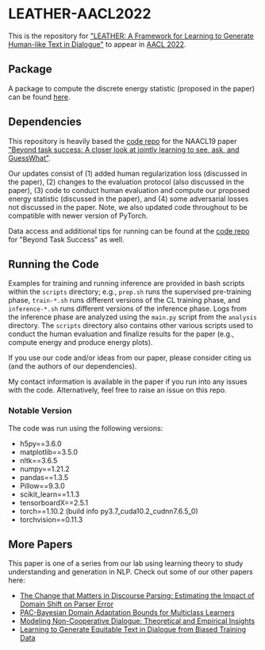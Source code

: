 # LEATHER-AACL2022
This is the repository for ["LEATHER: A Framework for Learning to Generate Human-like Text in Dialogue"](https://arxiv.org/pdf/2210.07777v1.pdf) to appear in [AACL 2022](https://www.aacl2022.org).

## Package
A package to compute the discrete energy statistic (proposed in the paper) can be found [here](https://github.com/anthonysicilia/discrete-energy).

## Dependencies
This repository is heavily based the [code repo](https://github.com/shekharRavi/Beyond-Task-Success-NAACL2019) for the NAACL19 paper ["Beyond task success: A closer look at jointly learning to see, ask, and GuessWhat"](https://arxiv.org/abs/1809.03408). 

Our updates consist of (1) added human regularization loss (discussed in the paper), (2) changes to the evaluation protocol (also discussed in the paper), (3) code to conduct human evaluation and compute our proposed energy statistic (discussed in the paper), and (4) some adversarial losses not discussed in the paper. Note, we also updated code throughout to be compatible with newer version of PyTorch. 

Data access and additional tips for running can be found at the [code repo](https://github.com/shekharRavi/Beyond-Task-Success-NAACL2019) for "Beyond Task Success" as well.

## Running the Code
Examples for training and running inference are provided in bash scripts within the `scripts` directory; e.g., `prep.sh` runs the supervised pre-training phase, `train-*.sh` runs different versions of the CL training phase, and `inference-*.sh` runs different versions of the inference phase. Logs from the inference phase are analyzed using the `main.py` script from the `analysis` directory. The `scripts` directory also contains other various scripts used to conduct the human evaluation and finalize results for the paper (e.g., compute energy and produce energy plots).

If you use our code and/or ideas from our paper, please consider citing us (and the authors of our dependencies).

My contact information is available in the paper if you run into any issues with the code. Alternatively, feel free to raise an issue on this repo.

### Notable Version
The code was run using the following versions:
 - h5py==3.6.0
 - matplotlib==3.5.0
 - nltk==3.6.5
 - numpy==1.21.2
 - pandas==1.3.5
 - Pillow==9.3.0
 - scikit_learn==1.1.3
 - tensorboardX==2.5.1
 - torch==1.10.2 (build info py3.7_cuda10.2_cudnn7.6.5_0)
 - torchvision==0.11.3
 
 ## More Papers
 This paper is one of a series from our lab using learning theory to study understanding and generation in NLP. Check out some of our other papers here:
  - [The Change that Matters in Discourse Parsing: Estimating the Impact of Domain Shift on Parser Error](https://arxiv.org/abs/2203.11317)
  - [PAC-Bayesian Domain Adaptation Bounds for Multiclass Learners](https://openreview.net/forum?id=S0lx6I8j9xq)
  - [Modeling Non-Cooperative Dialogue: Theoretical and Empirical Insights](https://direct.mit.edu/tacl/article/doi/10.1162/tacl_a_00507/113020/Modeling-Non-Cooperative-Dialogue-Theoretical-and)
  - [Learning to Generate Equitable Text in Dialogue from Biased Training Data](https://github.com/anthonysicilia/equitable-dialogue-ACL2023/blob/main/README.md)

